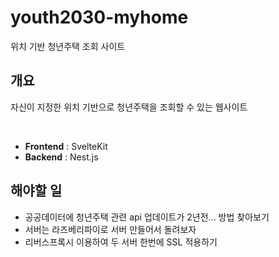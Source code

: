 # youth2030-myhome

위치 기반 청년주택 조회 사이트

## 개요

자신이 지정한 위치 기반으로 청년주택을 조회할 수 있는 웹사이트

<br>

- **Frontend** : SvelteKit
- **Backend** : Nest.js

## 해야할 일

- 공공데이터에 청년주택 관련 api 업데이트가 2년전... 방법 찾아보기
- 서버는 라즈베리파이로 서버 만들어서 돌려보자
- 리버스프록시 이용하여 두 서버 한번에 SSL 적용하기
